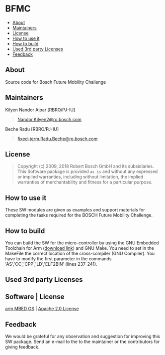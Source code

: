 <!---

	Copyright (c) 2009, 2018 Robert Bosch GmbH and its subsidiaries.
	This Software package is provided `` as is `` and without any expressed or implied warranties, including without limitation, the implied warranties of merchantability and fitness for a particular purpose.

-->

# BFMC

* [About](#about)
* [Maintainers](#maintainers)
* [License](#license)
* [How to use it](#use)
* [How to build](#build)
* [Used 3rd party Licenses](#licenses)
* [Feedback](#feedback)

## <a name="about">About</a>

Source code for Bosch Future Mobility Challenge

## <a name="maintainers">Maintainers</a>

Kilyen Nandor Alpar [RBRO/PJ-IU]
>	Nandor.Kilyen2@ro.bosch.com

Beche Radu [RBRO/PJ-IU]
>	fixed-term.Radu.Beche@ro.bosch.com

## <a name="license">License</a>
 
>	Copyright (c) 2009, 2018 Robert Bosch GmbH and its subsidiaries.
>	This Software package is provided `` as is `` and without any expressed or implied 
>   warranties, including without limitation, the implied warranties of merchantability and 
>   fitness for a particular purpose.

## <a name="use">How to use it</a>

These SW modules are given as examples and support materials for completing the
tasks required for the BOSCH Future Mobility Challenge.

## <a name="build">How to build</a>

You can build the SW for the micro-controller by using the GNU Embedded Toolchain for Arm ([download link](https://developer.arm.com/open-source/gnu-toolchain/gnu-rm/downloads)) and GNU Make. You need to set in the MakeFile the correct location of the cross-compiler (GNU Compiler). You have to modify the first parameter in the commands 'AS','CC','CPP','LD','ELF2BIN' (lines 237-241).

## <a name="licenses">Used 3rd party Licenses</a>

Software | License
------------------
[arm MBED OS](https://www.mbed.com/en/) | [Apache 2.0 License](http://www.apache.org/licenses/LICENSE-2.0.txt)

## <a name="feedback">Feedback</a>

We would be grateful for any observation and suggestion for improving this
SW package. Send an e-mail to the to the maintainer or the contributors for
giving feedback.

<!---

	Copyright (c) 2009, 2018 Robert Bosch GmbH and its subsidiaries.
	This Software package is provided `` as is `` and without any expressed or implied warranties, including without limitation, the implied warranties of merchantability and fitness for a particular purpose.

-->
